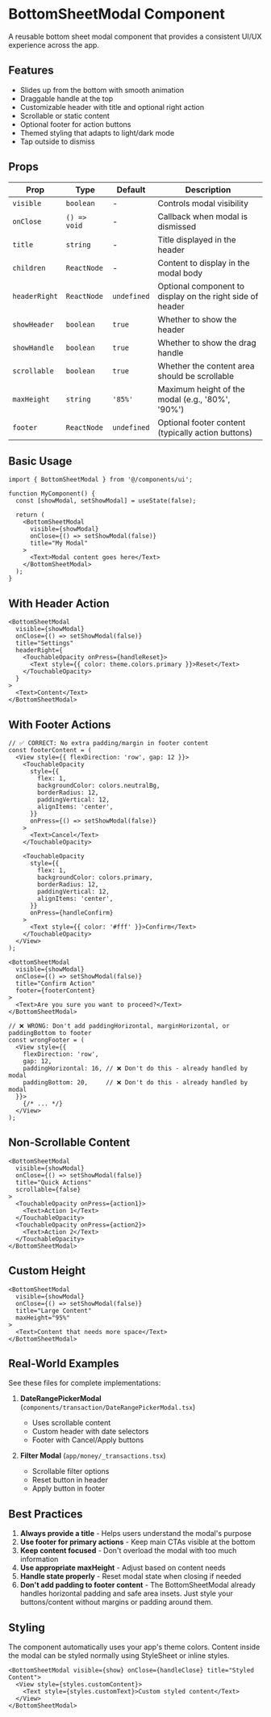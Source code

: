 # BottomSheetModal Component

A reusable bottom sheet modal component that provides a consistent UI/UX experience across the app.

## Features

- Slides up from the bottom with smooth animation
- Draggable handle at the top
- Customizable header with title and optional right action
- Scrollable or static content
- Optional footer for action buttons
- Themed styling that adapts to light/dark mode
- Tap outside to dismiss

## Props

| Prop | Type | Default | Description |
|------|------|---------|-------------|
| `visible` | `boolean` | - | Controls modal visibility |
| `onClose` | `() => void` | - | Callback when modal is dismissed |
| `title` | `string` | - | Title displayed in the header |
| `children` | `ReactNode` | - | Content to display in the modal body |
| `headerRight` | `ReactNode` | `undefined` | Optional component to display on the right side of header |
| `showHeader` | `boolean` | `true` | Whether to show the header |
| `showHandle` | `boolean` | `true` | Whether to show the drag handle |
| `scrollable` | `boolean` | `true` | Whether the content area should be scrollable |
| `maxHeight` | `string` | `'85%'` | Maximum height of the modal (e.g., '80%', '90%') |
| `footer` | `ReactNode` | `undefined` | Optional footer content (typically action buttons) |

## Basic Usage

```tsx
import { BottomSheetModal } from '@/components/ui';

function MyComponent() {
  const [showModal, setShowModal] = useState(false);

  return (
    <BottomSheetModal
      visible={showModal}
      onClose={() => setShowModal(false)}
      title="My Modal"
    >
      <Text>Modal content goes here</Text>
    </BottomSheetModal>
  );
}
```

## With Header Action

```tsx
<BottomSheetModal
  visible={showModal}
  onClose={() => setShowModal(false)}
  title="Settings"
  headerRight={
    <TouchableOpacity onPress={handleReset}>
      <Text style={{ color: theme.colors.primary }}>Reset</Text>
    </TouchableOpacity>
  }
>
  <Text>Content</Text>
</BottomSheetModal>
```

## With Footer Actions

```tsx
// ✅ CORRECT: No extra padding/margin in footer content
const footerContent = (
  <View style={{ flexDirection: 'row', gap: 12 }}>
    <TouchableOpacity
      style={{
        flex: 1,
        backgroundColor: colors.neutralBg,
        borderRadius: 12,
        paddingVertical: 12,
        alignItems: 'center',
      }}
      onPress={() => setShowModal(false)}
    >
      <Text>Cancel</Text>
    </TouchableOpacity>

    <TouchableOpacity
      style={{
        flex: 1,
        backgroundColor: colors.primary,
        borderRadius: 12,
        paddingVertical: 12,
        alignItems: 'center',
      }}
      onPress={handleConfirm}
    >
      <Text style={{ color: '#fff' }}>Confirm</Text>
    </TouchableOpacity>
  </View>
);

<BottomSheetModal
  visible={showModal}
  onClose={() => setShowModal(false)}
  title="Confirm Action"
  footer={footerContent}
>
  <Text>Are you sure you want to proceed?</Text>
</BottomSheetModal>

// ❌ WRONG: Don't add paddingHorizontal, marginHorizontal, or paddingBottom to footer
const wrongFooter = (
  <View style={{
    flexDirection: 'row',
    gap: 12,
    paddingHorizontal: 16, // ❌ Don't do this - already handled by modal
    paddingBottom: 20,     // ❌ Don't do this - already handled by modal
  }}>
    {/* ... */}
  </View>
);
```

## Non-Scrollable Content

```tsx
<BottomSheetModal
  visible={showModal}
  onClose={() => setShowModal(false)}
  title="Quick Actions"
  scrollable={false}
>
  <TouchableOpacity onPress={action1}>
    <Text>Action 1</Text>
  </TouchableOpacity>
  <TouchableOpacity onPress={action2}>
    <Text>Action 2</Text>
  </TouchableOpacity>
</BottomSheetModal>
```

## Custom Height

```tsx
<BottomSheetModal
  visible={showModal}
  onClose={() => setShowModal(false)}
  title="Large Content"
  maxHeight="95%"
>
  <Text>Content that needs more space</Text>
</BottomSheetModal>
```

## Real-World Examples

See these files for complete implementations:

1. **DateRangePickerModal** (`components/transaction/DateRangePickerModal.tsx`)
   - Uses scrollable content
   - Custom header with date selectors
   - Footer with Cancel/Apply buttons

2. **Filter Modal** (`app/money/_transactions.tsx`)
   - Scrollable filter options
   - Reset button in header
   - Apply button in footer

## Best Practices

1. **Always provide a title** - Helps users understand the modal's purpose
2. **Use footer for primary actions** - Keep main CTAs visible at the bottom
3. **Keep content focused** - Don't overload the modal with too much information
4. **Use appropriate maxHeight** - Adjust based on content needs
5. **Handle state properly** - Reset modal state when closing if needed
6. **Don't add padding to footer content** - The BottomSheetModal already handles horizontal padding and safe area insets. Just style your buttons/content without margins or padding around them.

## Styling

The component automatically uses your app's theme colors. Content inside the modal can be styled normally using StyleSheet or inline styles.

```tsx
<BottomSheetModal visible={show} onClose={handleClose} title="Styled Content">
  <View style={styles.customContent}>
    <Text style={styles.customText}>Custom styled content</Text>
  </View>
</BottomSheetModal>
```
